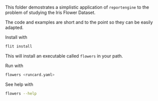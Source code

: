 This folder demostrates a simplistic application of `reportengine` to
the problem of studying the Iris Flower Dataset.

The code and examples are short and to the point so they can be easily
adapted.

Install with

```bash
flit install
```

This will install an executable called ``flowers`` in your path.

Run with

```bash
flowers <runcard.yaml>
```

See help with

```bash
flowers --help
```

